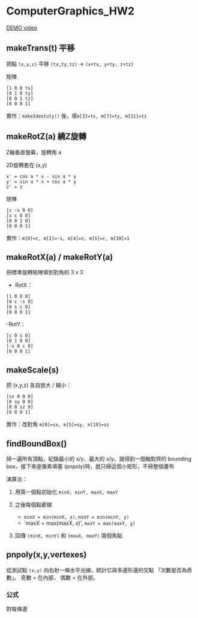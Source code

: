 # ComputerGraphics_HW2
[DEMO video](https://youtu.be/celnMxz5WsU?si=sKtF7U5_TkjVE6w8)

## makeTrans(t) 平移

把點 `(x,y,z)` 平移 `(tx,ty,tz)` -> `(x+tx, y+ty, z+tz)`

矩陣
```
[1 0 0 tx]
[0 1 0 ty]
[0 0 1 tz]
[0 0 0 1]
```
實作：`makeIdentuty()` 後，填`m[3]=tx, m[7]=ty, m[11]=tz`

## makeRotZ(a) 繞Z旋轉

Z軸垂直螢幕，旋轉角 a

2D旋轉套在 (x,y)

```
x' = cos a * x - sin a * y
y' = sin a * x + cos a * y
z' = z
```

矩陣
```
[c -s 0 0]
[s c 0 0]
[0 0 1 0]
[0 0 0 1]
```
實作：`m[0]=c, m[1]=-s, m[4]=s, m[5]=c, m[10]=1`

## makeRotX(a) / makeRotY(a)

把標準旋轉矩陣填到對角的 3 x 3

- RotX：
```
[1 0 0 0]
[0 c -s 0]
[0 s c 0]
[0 0 0 1]
```

-RotY：
```
[c 0 s 0]
[0 1 0 0]
[-s 0 c 0]
[0 0 0 1]
```

## makeScale(s)

把 (x,y,z) 各自放大 / 縮小：
```
[sx 0 0 0]
[0 sy 0 0]
[0 0 sz 0]
[0 0 0 1]
```

實作：改對角 `m[0]=sx, m[5]=sy, m[10]=sz`

## findBoundBox()

掃一遍所有頂點，紀錄最小的 x/y、最大的 x/y。就得到一個軸對齊的 bounding box，接下來座像素填塞 (pnpoly)時，就只掃這個小矩形，不掃整個畫布

演算法：

1. 用第一個點初始化 `minX, minY, maxX, maxY`

2. 之後每個點都做
    - `minX = min(minX, x)`, `minY = min(minY, y)`
    - 'maxX = max(maxX, x)', `maxY = max(maxY, y)`

3. 回傳 `(minX, minY)` 和 `(maxX, maxY)` 兩個角點

## pnpoly(x,y,vertexes)

從測試點 `(x,y)` 向右射一條水平光線，統計它與多邊形邊的交點 「次數是否為奇數」。 奇數 = 在內部， 偶數 = 在外部。

### 公式

對每條邊
